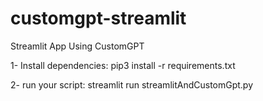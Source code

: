 # customgpt-streamlit
Streamlit App Using CustomGPT

1- Install dependencies: pip3 install -r requirements.txt

2- run your script: streamlit run streamlitAndCustomGpt.py  
